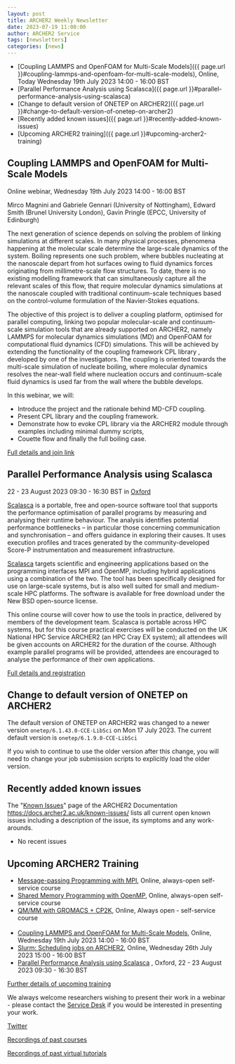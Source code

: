 ```yaml
---
layout: post
title: ARCHER2 Weekly Newsletter
date: 2023-07-19 11:00:00
author: ARCHER2 Service
tags: [newsletters] 
categories: [news]
---
```



- [Coupling LAMMPS and OpenFOAM for Multi-Scale Models]({{ page.url }}#coupling-lammps-and-openfoam-for-multi-scale-models), Online, Today Wednesday 19th July 2023 14:00 - 16:00 BST
- [Parallel Performance Analysis using Scalasca]({{ page.url }}#parallel-performance-analysis-using-scalasca)
- [Change to default version of ONETEP on ARCHER2]({{ page.url }}#change-to-default-version-of-onetep-on-archer2)
- [Recently added known issues]({{ page.url }}#recently-added-known-issues)
- [Upcoming ARCHER2 training]({{ page.url }}#upcoming-archer2-training)

<!--more-->


## Coupling LAMMPS and OpenFOAM for Multi-Scale Models

Online webinar, Wednesday 19th July 2023 14:00 - 16:00 BST

Mirco Magnini and Gabriele Gennari (University of Nottingham), Edward Smith (Brunel University London), Gavin Pringle (EPCC, University of Edinburgh)

The next generation of science depends on solving the problem of linking simulations at different scales. In many physical processes, phenomena happening at the molecular scale determine the large-scale dynamics of the system. Boiling represents one such problem, where bubbles nucleating at the nanoscale depart from hot surfaces owing to fluid dynamics forces originating from millimetre-scale flow structures. To date, there is no existing modelling framework that can simultaneously capture all the relevant scales of this flow, that require molecular dynamics simulations at the nanoscale coupled with traditional continuum-scale techniques based on the control-volume formulation of the Navier-Stokes equations.

The objective of this project is to deliver a coupling platform, optimised for parallel computing, linking two popular molecular-scale and continuum-scale simulation tools that are already supported on ARCHER2, namely LAMMPS for molecular dynamics simulations (MD) and OpenFOAM for computational fluid dynamics (CFD) simulations. This will be achieved by extending the functionality of the coupling framework CPL library , developed by one of the investigators. The coupling is oriented towards the multi-scale simulation of nucleate boiling, where molecular dynamics resolves the near-wall field where nucleation occurs and continuum-scale fluid dynamics is used far from the wall where the bubble develops.

In this webinar, we will:

- Introduce the project and the rationale behind MD-CFD coupling.
- Present CPL library and the coupling framework.
- Demonstrate how to evoke CPL library via the ARCHER2 module through examples including minimal dummy scripts, 
- Couette flow and finally the full boiling case.

[Full details and join link](https://www.archer2.ac.uk/training/courses/230719-openfoam-lammps-vt/)


## Parallel Performance Analysis using Scalasca

22 - 23 August 2023 09:30 - 16:30 BST in [Oxford](https://www.archer2.ac.uk/training/locations/oxford-dtc)

[Scalasca](https://www.scalasca.org/) is a portable, free and open-source software tool that supports the performance optimisation of parallel programs by measuring and analysing their runtime behaviour. The analysis identifies potential performance bottlenecks – in particular those concerning communication and synchronisation – and offers guidance in exploring their causes. It uses execution profiles and traces generated by the community-developed Score-P instrumentation and measurement infrastructure.

[Scalasca](https://www.scalasca.org/) targets scientific and engineering applications based on the programming interfaces MPI and OpenMP, including hybrid applications using a combination of the two. The tool has been specifically designed for use on large-scale systems, but is also well suited for small and medium-scale HPC platforms. The software is available for free download under the New BSD open-source license.

This online course will cover how to use the tools in practice, delivered by members of the development team. Scalasca is portable across HPC systems, but for this course practical exercises will be conducted on the UK National HPC Service ARCHER2 (an HPC Cray EX system); all attendees will be given accounts on ARCHER2 for the duration of the course. Although example parallel programs will be provided, attendees are encouraged to analyse the performance of their own applications.

[Full details and registration]( https://www.archer2.ac.uk/training/courses/230822-scalasca/)



## Change to default version of ONETEP on ARCHER2

The default version of ONETEP on ARCHER2 was changed to a newer version `onetep/6.1.43.0-CCE-LibSci` on Mon 17 July 2023. The current default version is `onetep/6.1.9.0-CCE-LibSci` 

If you wish to continue to use the older version after this change, you will need to change your job submission scripts to explicitly load the older version.
   

## Recently added known issues
 
The "[Known Issues](https://docs.archer2.ac.uk/known-issues/)" page of the ARCHER2 Documentation
<https://docs.archer2.ac.uk/known-issues/>
lists all current open known issues including a description of the issue, its symptoms and any work-arounds.

- No recent issues


## Upcoming ARCHER2 Training

- [Message-passing Programming with MPI](https://www.archer2.ac.uk/training/courses/210000-mpi-self-service/), Online, always-open self-service course
- [Shared Memory Programming with OpenMP](https://www.archer2.ac.uk/training/courses/210000-openmp-self-service/), Online, always-open self-service course
- [QM/MM with GROMACS + CP2K](https://www.archer2.ac.uk/training/courses/220000-gromacs-self-service/), Online, Always open - self-service course <br><br>
- [Coupling LAMMPS and OpenFOAM for Multi-Scale Models](https://www.archer2.ac.uk/training/courses/230719-openfoam-lammps-vt/), Online, Wednesday 19th July 2023 14:00 - 16:00 BST
- [Slurm: Scheduling jobs on ARCHER2](https://www.archer2.ac.uk/training/courses/230726-slurm-vt), Online, Wednesday 26th July 2023 15:00 - 16:00 BST
- [Parallel Performance Analysis using Scalasca](https://www.archer2.ac.uk/training/courses/230822-scalasca/) , Oxford, 22 - 23 August 2023 09:30 - 16:30 BST 

[Further details of upcoming training](https://www.archer2.ac.uk/training/#upcoming-training)

We always welcome researchers wishing to present their work in a webinar - please contact the [Service Desk](https://www.archer2.ac.uk/support-access/servicedesk.html) if you would be interested in presenting your work.

[Twitter](https://twitter.com/ARCHER2_HPC)

[Recordings of past courses](https://www.archer2.ac.uk/training/materials/)

[Recordings of past virtual tutorials](https://www.archer2.ac.uk/training/materials/webinars)
